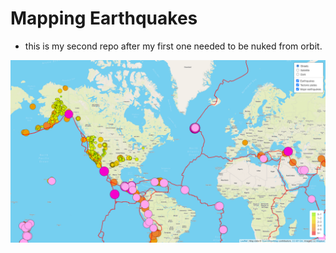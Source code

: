 # Mapping Earthquakes
* this is my second repo after my first one needed to be nuked from orbit. 

![screenshot of final challenge](https://github.com/saramcel/Mapping_Earthquakes/blob/ee20b450d4dfdd27f06deb7874cb256838592d7d/Earthquake_Challenge/images/Screenshot.png)
